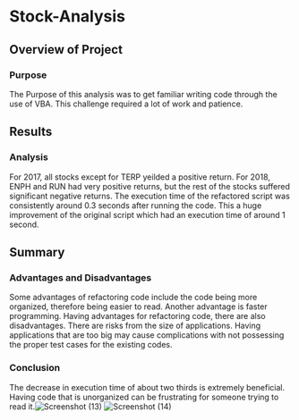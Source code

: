 # Stock-Analysis

## Overview of Project
  
### Purpose
The Purpose of this analysis was to get familiar writing code through the use of VBA.  This challenge required a lot of work and patience.
## Results
### Analysis
For 2017, all stocks except for TERP yeilded a positive return. For 2018, ENPH and RUN had very positive returns, but the rest of the stocks suffered significant negative returns.  The execution time of the refactored script was consistently around 0.3 seconds after running the code.  This a huge improvement of the original script which had an execution time of around 1 second.
## Summary
### Advantages and Disadvantages
Some advantages of refactoring code include the code being more organized, therefore being easier to read.  Another advantage is faster programming.  Having advantages for refactoring code, there are also disadvantages.  There are risks from the size of applications.  Having applications that are too big may cause complications with not possessing the proper test cases for the existing codes.
### Conclusion
The decrease in execution time of about two thirds is extremely beneficial.  Having code that is unorganized can be frustrating for someone trying to read it.![Screenshot (13)](https://user-images.githubusercontent.com/109995136/183745377-22ec1b10-ffb4-40f9-85ac-ee0c293734bb.png)
![Screenshot (14)](https://user-images.githubusercontent.com/109995136/183745389-e3066ecd-6674-4594-94bf-548222d940f9.png)
